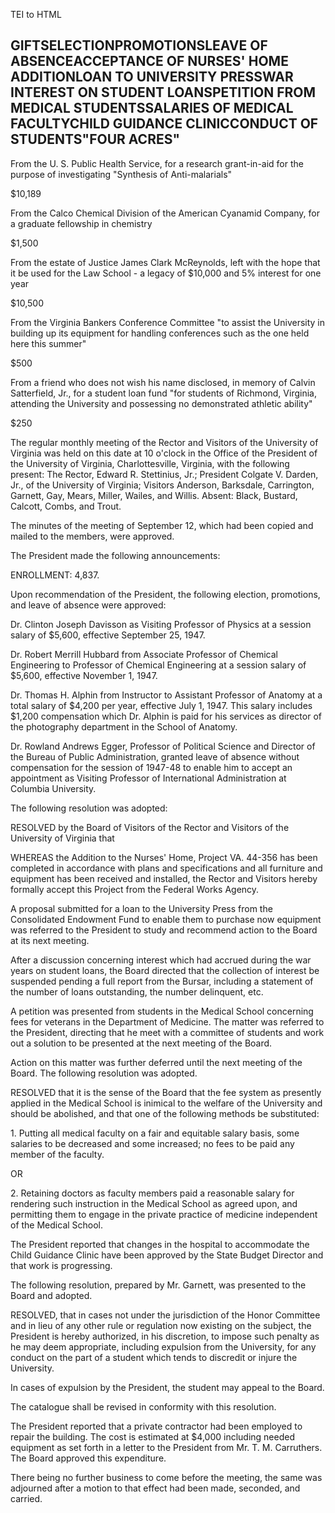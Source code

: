  TEI to HTML

GIFTSELECTIONPROMOTIONSLEAVE OF ABSENCEACCEPTANCE OF NURSES' HOME ADDITIONLOAN TO UNIVERSITY PRESSWAR INTEREST ON STUDENT LOANSPETITION FROM MEDICAL STUDENTSSALARIES OF MEDICAL FACULTYCHILD GUIDANCE CLINICCONDUCT OF STUDENTS"FOUR ACRES"
--------------------------------------------------------------------------------------------------------------------------------------------------------------------------------------------------------------------------------------------

From the U. S. Public Health Service, for a research grant-in-aid for the purpose of investigating "Synthesis of Anti-malarials"

$10,189

From the Calco Chemical Division of the American Cyanamid Company, for a graduate fellowship in chemistry

$1,500

From the estate of Justice James Clark McReynolds, left with the hope that it be used for the Law School - a legacy of $10,000 and 5% interest for one year

$10,500

From the Virginia Bankers Conference Committee "to assist the University in building up its equipment for handling conferences such as the one held here this summer"

$500

From a friend who does not wish his name disclosed, in memory of Calvin Satterfield, Jr., for a student loan fund "for students of Richmond, Virginia, attending the University and possessing no demonstrated athletic ability"

$250

The regular monthly meeting of the Rector and Visitors of the University of Virginia was held on this date at 10 o'clock in the Office of the President of the University of Virginia, Charlottesville, Virginia, with the following present: The Rector, Edward R. Stettinius, Jr.; President Colgate V. Darden, Jr., of the University of Virginia; Visitors Anderson, Barksdale, Carrington, Garnett, Gay, Mears, Miller, Wailes, and Willis. Absent: Black, Bustard, Calcott, Combs, and Trout.

The minutes of the meeting of September 12, which had been copied and mailed to the members, were approved.

The President made the following announcements:

ENROLLMENT: 4,837.

Upon recommendation of the President, the following election, promotions, and leave of absence were approved:

Dr. Clinton Joseph Davisson as Visiting Professor of Physics at a session salary of $5,600, effective September 25, 1947.

Dr. Robert Merrill Hubbard from Associate Professor of Chemical Engineering to Professor of Chemical Engineering at a session salary of $5,600, effective November 1, 1947.

Dr. Thomas H. Alphin from Instructor to Assistant Professor of Anatomy at a total salary of $4,200 per year, effective July 1, 1947. This salary includes $1,200 compensation which Dr. Alphin is paid for his services as director of the photography department in the School of Anatomy.

Dr. Rowland Andrews Egger, Professor of Political Science and Director of the Bureau of Public Administration, granted leave of absence without compensation for the session of 1947-48 to enable him to accept an appointment as Visiting Professor of International Administration at Columbia University.

The following resolution was adopted:

RESOLVED by the Board of Visitors of the Rector and Visitors of the University of Virginia that

WHEREAS the Addition to the Nurses' Home, Project VA. 44-356 has been completed in accordance with plans and specifications and all furniture and equipment has been received and installed, the Rector and Visitors hereby formally accept this Project from the Federal Works Agency.

A proposal submitted for a loan to the University Press from the Consolidated Endowment Fund to enable them to purchase now equipment was referred to the President to study and recommend action to the Board at its next meeting.

After a discussion concerning interest which had accrued during the war years on student loans, the Board directed that the collection of interest be suspended pending a full report from the Bursar, including a statement of the number of loans outstanding, the number delinquent, etc.

A petition was presented from students in the Medical School concerning fees for veterans in the Department of Medicine. The matter was referred to the President, directing that he meet with a committee of students and work out a solution to be presented at the next meeting of the Board.

Action on this matter was further deferred until the next meeting of the Board. The following resolution was adopted.

RESOLVED that it is the sense of the Board that the fee system as presently applied in the Medical School is inimical to the welfare of the University and should be abolished, and that one of the following methods be substituted:

1\. Putting all medical faculty on a fair and equitable salary basis, some salaries to be decreased and some increased; no fees to be paid any member of the faculty.

OR

2\. Retaining doctors as faculty members paid a reasonable salary for rendering such instruction in the Medical School as agreed upon, and permitting them to engage in the private practice of medicine independent of the Medical School.

The President reported that changes in the hospital to accommodate the Child Guidance Clinic have been approved by the State Budget Director and that work is progressing.

The following resolution, prepared by Mr. Garnett, was presented to the Board and adopted.

RESOLVED, that in cases not under the jurisdiction of the Honor Committee and in lieu of any other rule or regulation now existing on the subject, the President is hereby authorized, in his discretion, to impose such penalty as he may deem appropriate, including expulsion from the University, for any conduct on the part of a student which tends to discredit or injure the University.

In cases of expulsion by the President, the student may appeal to the Board.

The catalogue shall be revised in conformity with this resolution.

The President reported that a private contractor had been employed to repair the building. The cost is estimated at $4,000 including needed equipment as set forth in a letter to the President from Mr. T. M. Carruthers. The Board approved this expenditure.

There being no further business to come before the meeting, the same was adjourned after a motion to that effect had been made, seconded, and carried.